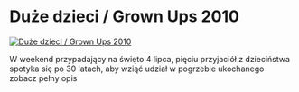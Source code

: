 Duże dzieci / Grown Ups 2010 
=============
[![Duże dzieci / Grown Ups 2010 ](http://vidos.pl/images/player.gif)](http://vidos.pl/duze-dzieci-grown-ups-2010)

 W weekend przypadający na święto 4 lipca, pięciu przyjaciół z dzieciństwa spotyka się po 30 latach, aby wziąć udział w pogrzebie ukochanego zobacz pełny opis
